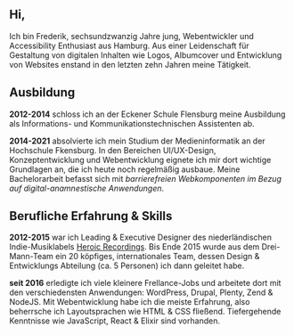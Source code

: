 <h2>Hi,</h2>

Ich bin Frederik, sechsundzwanzig Jahre jung, Webentwickler und Accessibility Enthusiast aus Hamburg. Aus einer Leidenschaft für Gestaltung von digitalen Inhalten wie Logos, Albumcover und Entwicklung von Websites enstand in den letzten zehn Jahren meine Tätigkeit.

## Ausbildung

**2012-2014** schloss ich an der Eckener Schule Flensburg meine Ausbildung als Informations- und Kommunikationstechnischen Assistenten ab.

**2014-2021** absolvierte ich mein Studium der Medieninformatik an der Hochschule Fkensburg. In den Bereichen UI/UX-Design, Konzeptentwicklung und Webentwicklung eignete ich mir dort wichtige Grundlagen an, die ich heute noch regelmäßig ausbaue. Meine Bachelorarbeit befasst sich mit _barrierefreien Webkomponenten im Bezug auf digital-anamnestische Anwendungen_.

## Berufliche Erfahrung & Skills

**2012-2015** war ich Leading & Executive Designer des niederländischen Indie-Musiklabels [Heroic Recordings](https://heroic.family). Bis Ende 2015 wurde aus dem Drei-Mann-Team ein 20 köpfiges, internationales Team, dessen Design & Entwicklungs Abteilung (ca. 5 Personen) ich dann geleitet habe.

**seit 2016** erledigte ich viele kleinere Frellance-Jobs und arbeitete dort mit den verschiedensten Anwendungen: WordPress, Drupal, Plenty, Zend & NodeJS. Mit Webentwicklung habe ich die meiste Erfahrung, also beherrsche ich Layoutsprachen wie HTML & CSS fließend. Tiefergehende Kenntnisse wie JavaScript, React & Elixir sind vorhanden.
